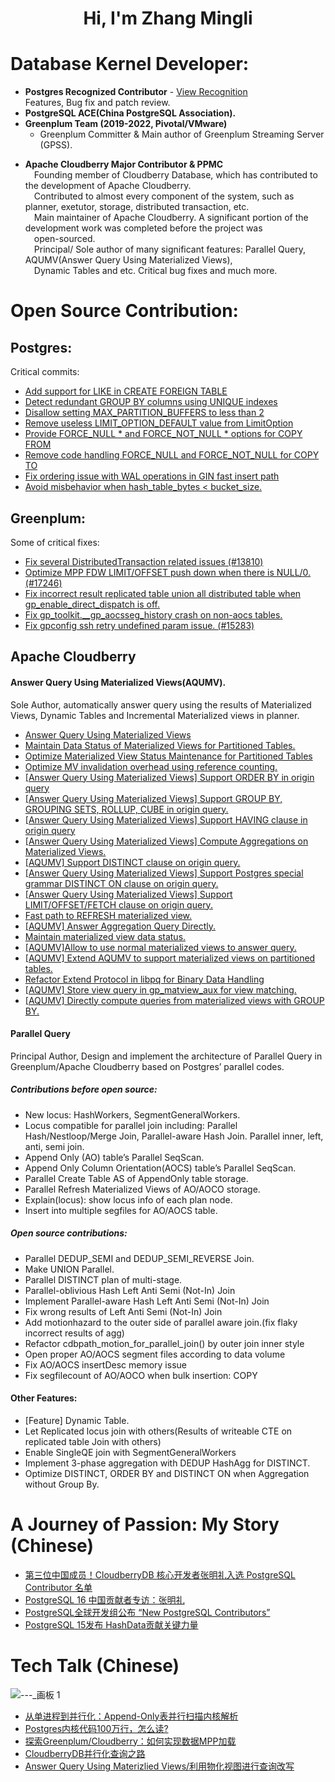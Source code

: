 
<h1 align="center">Hi, I'm Zhang Mingli</h1>

# Database Kernel Developer:

* **Postgres Recognized Contributor** - [View Recognition](https://www.postgresql.org/message-id/Zv_zyxTfYmG9WgXn%40msg.df7cb.de)  
  Features, Bug fix and patch review.
* **PostgreSQL ACE(China PostgreSQL Association).**
* **Greenplum Team (2019-2022, Pivotal/VMware)**
  * Greenplum Committer & Main author of Greenplum Streaming Server (GPSS).
<!--
[Greenplum Streaming Server(GPSS)](https://techdocs.broadcom.com/us/en/vmware-tanzu/data-solutions/tanzu-greenplum-streaming-server/2-1/gp-streaming-server/overview.html)
-->
* **Apache Cloudberry Major Contributor & PPMC**  
  &emsp;Founding member of Cloudberry Database, which has contributed to the development of Apache Cloudberry.   
  &emsp;Contributed to almost every component of the system, such as planner, exetutor, storage, distributed transaction, etc.  
  &emsp;Main maintainer of Apache Cloudberry. A significant portion of the development work was completed before the project was  
  &emsp;open-sourced.  
  &emsp;Principal/ Sole author of many significant features: Parallel Query, AQUMV(Answer Query Using Materialized Views),  
  &emsp;Dynamic Tables and etc. Critical bug fixes and much more. 

# Open Source Contribution:
## Postgres:
  
  Critical commits:
* [Add support for LIKE in CREATE FOREIGN TABLE](https://github.com/postgres/postgres/commit/302cf15759233e654512979286ce1a5c3b36625f)
* [Detect redundant GROUP BY columns using UNIQUE indexes](https://github.com/postgres/postgres/commit/bd10ec529796a13670645e6acd640c6f290df020)
* [Disallow setting MAX_PARTITION_BUFFERS to less than 2](https://github.com/postgres/postgres/commit/c19615fe391c9577e2129fed4429736f6b5295da)
* [Remove useless LIMIT_OPTION_DEFAULT value from LimitOption](https://github.com/postgres/postgres/commit/a6be0600ac3b71dda8277ab0fcbe59ee101ac1ce)
* [Provide FORCE_NULL * and FORCE_NOT_NULL * options for COPY FROM](https://github.com/postgres/postgres/commit/f6d4c9cf162b70f2837fb6c2a83e80a3f3410695)
* [Remove code handling FORCE_NULL and FORCE_NOT_NULL for COPY TO](https://github.com/postgres/postgres/commit/8e621c10c73a93e1078ad85fe70fb4478537a798)
* [Fix ordering issue with WAL operations in GIN fast insert path](https://github.com/postgres/postgres/commit/56b662523fd49f75abe89d5bad54d377b2f36c24)
* [Avoid misbehavior when hash_table_bytes < bucket_size.](https://github.com/postgres/postgres/commit/55d9cd46f65a5fc0c3bbb69d36cc9dba597a8c9c)

## Greenplum:
  Some of critical fixes:
* [Fix several DistributedTransaction related issues (#13810)](https://github.com/greenplum-db/gpdb-archive/commit/87fbf064ba231e6bde03bdbb1c07af0adcbdc22f)
* [Optimize MPP FDW LIMIT/OFFSET push down when there is NULL/0. (#17246)](https://github.com/greenplum-db/gpdb-archive/commit/eeea7f194400bd0cfb90f399e53bcacd202fe6e9)
* [Fix incorrect result replicated table union all distributed table when gp_enable_direct_dispatch is off.](https://github.com/greenplum-db/gpdb-archive/commit/e49937c5923845378921372c84796f906d1c2d2e)
* [Fix gp_toolkit.__gp_aocsseg_history crash on non-aocs tables.](https://github.com/greenplum-db/gpdb-archive/commit/2c76c91c98a127ab5a290f1c7d711a31fd2e4e6e)
* [Fix gpconfig ssh retry undefined param issue. (#15283)](https://github.com/greenplum-db/gpdb-archive/commit/ed84aaa260269544d042795d4bed58bd71c2348d)

## Apache Cloudberry

#### Answer Query Using Materialized Views(AQUMV).  
  Sole Author, automatically answer query using the results of Materialized Views, Dynamic Tables and Incremental Materialized views in planner.    
* [Answer Query Using Materialized Views](https://github.com/apache/cloudberry/pull/298)
* [Maintain Data Status of Materialized Views for Partitioned Tables.](https://github.com/apache/cloudberry/pull/786)
* [Optimize Materialized View Status Maintenance for Partitioned Tables](https://github.com/apache/cloudberry/pull/990)
* [Optimize MV invalidation overhead using reference counting.](https://github.com/apache/cloudberry/pull/1029)
* [[Answer Query Using Materialized Views] Support ORDER BY in origin query](https://github.com/apache/cloudberry/pull/358)
* [[Answer Query Using Materialized Views] Support GROUP BY, GROUPING SETS, ROLLUP, CUBE in origin query.](https://github.com/apache/cloudberry/pull/342)
* [[Answer Query Using Materialized Views] Support HAVING clause in origin query](https://github.com/apache/cloudberry/pull/354)
* [[Answer Query Using Materialized Views] Compute Aggregations on Materialized Views.](https://github.com/apache/cloudberry/pull/322)
* [[AQUMV] Support DISTINCT clause on origin query.](https://github.com/apache/cloudberry/pull/439)
* [[Answer Query Using Materialized Views] Support Postgres special grammar DISTINCT ON clause on origin query.](https://github.com/apache/cloudberry/pull/441)
* [[Answer Query Using Materialized Views] Support LIMIT/OFFSET/FETCH clause on origin query.](https://github.com/apache/cloudberry/pull/446)
* [Fast path to REFRESH materialized view.](https://github.com/apache/cloudberry/pull/682)
* [[AQUMV] Answer Aggregation Query Directly.](https://github.com/apache/cloudberry/pull/705)
* [Maintain materialized view data status.](https://github.com/apache/cloudberry/pull/501)
* [[AQUMV]Allow to use normal materialized views to answer query.](https://github.com/apache/cloudberry/pull/528)
* [[AQUMV] Extend AQUMV to support materialized views on partitioned tables.](https://github.com/apache/cloudberry/pull/965)
* [Refactor Extend Protocol in libpq for Binary Data Handling](https://github.com/apache/cloudberry/pull/1098)
* [[AQUMV] Store view query in gp_matview_aux for view matching.](https://github.com/apache/cloudberry/pull/1117)
* [[AQUMV] Directly compute queries from materialized views with GROUP BY.](https://github.com/apache/cloudberry/pull/1143)

#### Parallel Query
Principal Author, Design and implement the architecture of Parallel Query in Greenplum/Apache Cloudberry based on Postgres’ parallel codes.

##### Contributions before open source:
* New locus: HashWorkers, SegmentGeneralWorkers.
* Locus compatible for parallel join including: Parallel Hash/Nestloop/Merge Join, Parallel-aware Hash Join. Parallel inner, left, anti, semi join.
* Append Only (AO) table’s Parallel SeqScan.
* Append Only Column Orientation(AOCS) table’s Parallel SeqScan.
* Parallel Create Table AS of AppendOnly table storage.
* Parallel Refresh Materialized Views of AO/AOCO storage.
* Explain(locus): show locus info of each plan node.
* Insert into multiple segfiles for AO/AOCS table.

##### Open source contributions:
* Parallel DEDUP_SEMI and DEDUP_SEMI_REVERSE Join.
* Make UNION Parallel.
* Parallel DISTINCT plan of multi-stage. 
* Parallel-oblivious Hash Left Anti Semi (Not-In) Join
* Implement Parallel-aware Hash Left Anti Semi (Not-In) Join
* Fix wrong results of Left Anti Semi (Not-In) Join
* Add motionhazard to the outer side of parallel aware join.(fix flaky incorrect results of agg)
* Refactor cdbpath_motion_for_parallel_join() by outer join inner style
* Open proper AO/AOCS segment files according to data volume
* Fix AO/AOCS insertDesc memory issue
* Fix segfilecount of AO/AOCO when bulk insertion: COPY 

#### Other Features:
* [Feature] Dynamic Table.
* Let Replicated locus join with others(Results of writeable CTE on replicated table Join with others)
* Enable SingleQE join with SegmentGeneralWorkers 
* Implement 3-phase aggregation with DEDUP HashAgg for DISTINCT. 
* Optimize DISTINCT, ORDER BY and DISTINCT ON when Aggregation without Group By. 

# A Journey of Passion: My Story (Chinese)
  * [第三位中国成员！CloudberryDB 核心开发者张明礼入选 PostgreSQL Contributor 名单](https://mp.weixin.qq.com/s/zTC1qXAe4M9XkDXp-2LEyw)
  * [PostgreSQL 16 中国贡献者专访：张明礼](https://mp.weixin.qq.com/s/jVSpFDQt4Sby2XyNTC7vYw)
  * [PostgreSQL全球开发组公布 “New PostgreSQL Contributors”](https://mp.weixin.qq.com/s/hyuxaWyGCS51-ID2rqLXmw)
  * [PostgreSQL 15发布  HashData贡献关键力量](https://mp.weixin.qq.com/s/EqNQxY9GHYuPIAmYv1WM6g)

# Tech Talk (Chinese)
![---_画板 1](https://github.com/user-attachments/assets/77908b91-4b36-4be5-81c6-1150d10f04be)

  * [从单进程到并行化：Append-Only表并行扫描内核解析](https://mp.weixin.qq.com/s/1tGA15ZvIqqAMmbIEhgbmg)
  * [Postgres内核代码100万行，怎么读?](https://mp.weixin.qq.com/s/YPeZ6LjR-Zlf4ZhkPhUqvA?token=240283712&lang=zh_CN)
  * [探索Greenplum/Cloudberry：如何实现数据MPP加载](https://mp.weixin.qq.com/s/cbtbkU_h1wNWnDeiZW6riQ?token=240283712&lang=zh_CN)
  * [CloudberryDB并行化查询之路](https://www.bilibili.com/video/BV1nz4y1A7jP/?share_source=copy_web&vd_source=7ab59479316c3260a8af8ad675a3150d)
  * [Answer Query Using Materizlied Views/利用物化视图进行查询改写](https://www.bilibili.com/video/BV19PyzYUESY/?vd_source=8981cae9a2ba32197a3c2fc070f1464b)



<!--
# Open Source Contributions

## Postgres: 

**[Postgres 15 Contributor Acknowledgement(Zhang Mingli)](https://www.postgresql.org/docs/current/release-15.html#RELEASE-15-ACKNOWLEDGEMENTS)**

**[Postgres 16 Contributor Acknowledgement(Mingli Zhang)](https://www.postgresql.org/docs/16/release-16.html#RELEASE-16-ACKNOWLEDGEMENTS)**
-->

